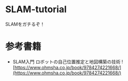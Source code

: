# SLAM-tutorial
SLAMをガチるぞ！

# 参考書籍

- SLAM入門 ロボットの自己位置推定と地図構築の技術 ![https://www.ohmsha.co.jp/book/9784274221668/](https://www.ohmsha.co.jp/book/9784274221668/)
